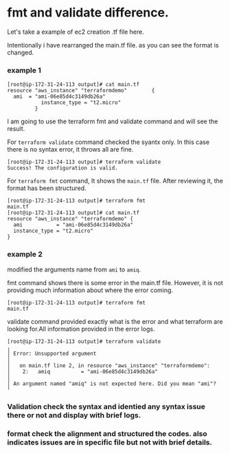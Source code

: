 # fmt and validate difference.

Let's take a example of ec2 creation .tf file here.


Intentionally i have rearranged the main.tf file. as you can see the format is changed.

### example 1

```
[root@ip-172-31-24-113 output]# cat main.tf
resource "aws_instance" "terraformdemo"        {
  ami  = "ami-06e85d4c3149db26a"
           instance_type = "t2.micro"
         }
```

I am going to use the terraform fmt and validate command and will see the result.

For ```terraform validate``` command checked the syantx only. In this case there is no syntax error, it throws all are fine.

```
[root@ip-172-31-24-113 output]# terraform validate
Success! The configuration is valid.
```

For ```terraform fmt``` command, It shows the ```main.tf``` file. After reviewing it, the format has been structured.

```
[root@ip-172-31-24-113 output]# terraform fmt
main.tf
[root@ip-172-31-24-113 output]# cat main.tf
resource "aws_instance" "terraformdemo" {
  ami           = "ami-06e85d4c3149db26a"
  instance_type = "t2.micro"
}
```


### example 2

modified the arguments name from ```ami``` to ```amiq```. 


fmt command shows there is some error in the main.tf file. However, it is not providing much information about where the error coming.
```
[root@ip-172-31-24-113 output]# terraform fmt
main.tf
```
validate command provided exactly what is the error and what terraform are looking for.All information provided in the error logs.
```
[root@ip-172-31-24-113 output]# terraform validate
╷
│ Error: Unsupported argument
│
│   on main.tf line 2, in resource "aws_instance" "terraformdemo":
│    2:   amiq          = "ami-06e85d4c3149db26a"
│
│ An argument named "amiq" is not expected here. Did you mean "ami"?
╵
```

### Validation check the syntax and identied any syntax issue there or not and display with brief logs.
### format     check the alignment and structured the codes. also indicates issues are in specific file but not with brief details.  
